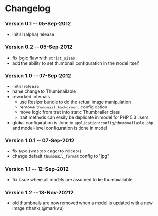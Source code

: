 # Changelog


### Version 0.1 -- 05-Sep-2012

- initial (alpha) release


### Version 0.2 -- 05-Sep-2012

- fix logic flaw with `strict_sizes`
- add the ability to set thumbnail configuration in the model itself


### Version 1.0 -- 07-Sep-2012

- initial release
- name change to Thumbnailable
- reworked internals
	- use Resizer bundle to do the actual image manipulation
	- remove `thumbnail_background` config option
	- move logic from trait into static Thumbnailer class
	- trait methods can easily be duplicate in model for PHP 5.3 users
- global configuration is done in `application/config/thumbnailable.php` and
  model-level configuration is done in model


### Version 1.0.1 -- 07-Sep-2012

- fix typo (was too eager to release)
- change default `thumbnail_format` config to "jpg"


### Version 1.1 -- 12-Sep-2012

- fix issue where all models are assumed to be thumbnailable


### Version 1.2 -- 13-Nov-20212

- old thumbnails are now removed when a model is updated with a new image (thanks @markwu)
